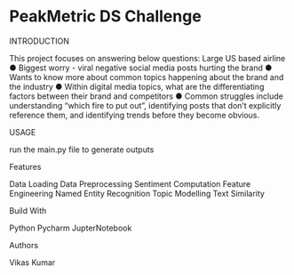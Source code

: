 # PeakMetric DS Challenge

INTRODUCTION

This project focuses on answering below questions:
Large US based airline
● Biggest worry - viral negative social media posts hurting the brand
● Wants to know more about common topics happening about the brand and the industry
● Within digital media topics, what are the differentiating factors between their brand and
competitors
● Common struggles include understanding “which fire to put out”, identifying posts that
don’t explicitly reference them, and identifying trends before they become obvious.

USAGE

run the main.py file to generate outputs

Features

Data Loading
Data Preprocessing
Sentiment Computation
Feature Engineering
Named Entity Recognition
Topic Modelling
Text Similarity 

Build With

Python
Pycharm
JupterNotebook


Authors

Vikas Kumar

